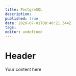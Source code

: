 ```yaml
---
title: PostgreSQL
description: 
published: true
date: 2020-07-01T08:40:21.344Z
tags: 
editor: undefined
---
```


# Header
Your content here